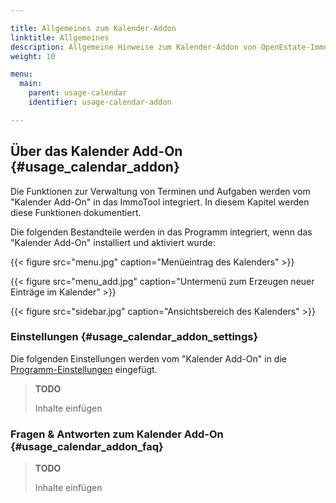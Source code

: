 ```yaml
---

title: Allgemeines zum Kalender-Addon
linktitle: Allgemeines
description: Allgemeine Hinweise zum Kalender-Addon von OpenEstate-ImmoTool…
weight: 10

menu:
  main:
    parent: usage-calendar
    identifier: usage-calendar-addon

---
```


## Über das Kalender Add-On {#usage_calendar_addon}

Die Funktionen zur Verwaltung von Terminen und Aufgaben werden vom "Kalender Add-On" in das ImmoTool integriert. In diesem Kapitel werden diese Funktionen dokumentiert.

Die folgenden Bestandteile werden in das Programm integriert, wenn das "Kalender Add-On" installiert und aktiviert wurde:

{{< figure src="menu.jpg" caption="Menüeintrag des Kalenders" >}}

{{< figure src="menu_add.jpg" caption="Untermenü zum Erzeugen neuer Einträge im Kalender" >}}

{{< figure src="sidebar.jpg" caption="Ansichtsbereich des Kalenders" >}}


### Einstellungen {#usage_calendar_addon_settings}

Die folgenden Einstellungen werden vom "Kalender Add-On" in die [Programm-Einstellungen](usage_general_settings.md#usage_general_settings) eingefügt.

> **TODO**
>
> Inhalte einfügen


### Fragen & Antworten zum Kalender Add-On {#usage_calendar_addon_faq}

> **TODO**
>
> Inhalte einfügen
